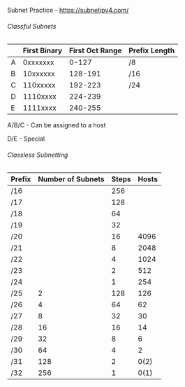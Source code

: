 Subnet Practice - https://subnetipv4.com/
###### Classful Subnets

|     | First Binary | First Oct Range | Prefix Length |
| --- | ------------ | --------------- | ------------- |
| A   | 0xxxxxxx     | 0-127           | /8            |
| B   | 10xxxxxx     | 128-191         | /16           |
| C   | 110xxxxx     | 192-223         | /24           |
| D   | 1110xxxx     | 224-239         |               |
| E   | 1111xxxx     | 240-255         |               |

A/B/C - Can be assigned to a host

D/E - Special

###### Classless Subnetting

| Prefix | Number of Subnets | Steps | Hosts |
| ------ | ----------------- | ----- | ----- |
| /16    |                   | 256   |       |
| /17    |                   | 128   |       |
| /18    |                   | 64    |       |
| /19    |                   | 32    |       |
| /20    |                   | 16    | 4096  |
| /21    |                   | 8     | 2048  |
| /22    |                   | 4     | 1024  |
| /23    |                   | 2     | 512   |
| /24    |                   | 1     | 254   |
| /25    | 2                 | 128   | 126   |
| /26    | 4                 | 64    | 62    |
| /27    | 8                 | 32    | 30    |
| /28    | 16                | 16    | 14    |
| /29    | 32                | 8     | 6     |
| /30    | 64                | 4     | 2     |
| /31    | 128               | 2     | 0(2)  |
| /32    | 256               | 1     | 0(1)  |



